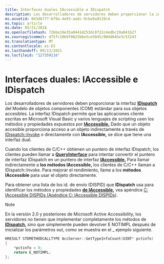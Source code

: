 ```yaml
---
title: Interfaces duales IAccessible e IDispatch
description: Los desarrolladores de servidores deben proporcionar la interfaz IDispatch del Modelo de objetos componentes (COM) estándar para sus objetos accesibles.
ms.assetid: 043d6777-6f9a-4e93-aadc-9cbe9a9119c4
ms.topic: article
ms.date: 05/31/2018
ms.openlocfilehash: 72bbe19e35a04414253dc8f22c4edbc19a041b27
ms.sourcegitcommit: d75fc10b9f0825bbe5ce5045c90d4045e3c53243
ms.translationtype: MT
ms.contentlocale: es-ES
ms.lasthandoff: 09/13/2021
ms.locfileid: "127359116"
---
```

# <a name="dual-interfaces-iaccessible-and-idispatch"></a>Interfaces duales: IAccessible e IDispatch

Los desarrolladores de servidores deben proporcionar la interfaz [**IDispatch**](idispatch-interface.md) del Modelo de objetos componentes (COM) estándar para sus objetos accesibles. La interfaz IDispatch permite que las aplicaciones cliente escritas en Microsoft Visual Basic y varios lenguajes de scripting usen los métodos y propiedades expuestos por [**IAccessible.**](/windows/desktop/api/oleacc/nn-oleacc-iaccessible) Dado que un objeto accesible proporciona acceso a un objeto indirectamente a través de [IDispatch::Invoke]( /windows/win32/api/oaidl/nf-oaidl-idispatch-invoke) o directamente con **IAccessible,** se dice que tiene una interfaz dual.

Cuando los clientes de C/C++ obtienen un puntero de interfaz IDispatch, los clientes pueden llamar a [**QueryInterface**](/windows/desktop/api/unknwn/nf-unknwn-iunknown-queryinterface(q)) para intentar convertir el puntero de interfaz IDispatch en un puntero de interfaz [**IAccessible.**](/windows/desktop/api/oleacc/nn-oleacc-iaccessible) Para llamar indirectamente a **los métodos IAccessible,** los clientes de C/C++ llaman a IDispatch::Invoke. Para mejorar el rendimiento, llame a los **métodos IAccessible** para usar el objeto directamente.

Para obtener una lista de los id. de envío (DISPID) que **IDispatch** usa para identificar los métodos y propiedades [**de IAccessible,**](/windows/desktop/api/oleacc/nn-oleacc-iaccessible) vea apéndice [C: IAccessible DISPIDs (Apéndice C: IAccessible DISPIDs](appendix-c--iaccessible-dispids.md)).

> [!Note]  
> En la versión 2.0 y posteriores de Microsoft Active Accessibility, los servidores no tienen que implementar completamente los métodos de [**IDispatch,**](idispatch-interface.md) sino que simplemente pueden devolver E NOTIMPL después de inicializar los parámetros out, como se muestra en el \_ ejemplo siguiente.

 


```C++
HRESULT STDMETHODCALLTYPE AccServer::GetTypeInfoCount(UINT* pctinfo)
{
    *pctinfo = 0;
    return E_NOTIMPL;
};
```



 

 
